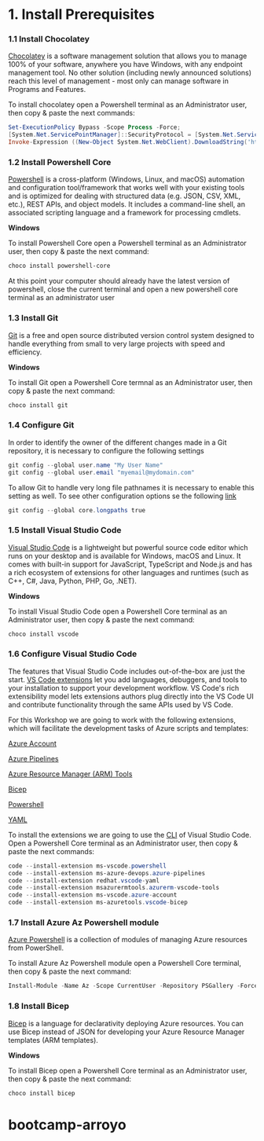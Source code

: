 # 1. Install Prerequisites

### 1.1 Install Chocolatey
[Chocolatey](https://chocolatey.org/) is a software management solution that allows you to manage 100% of your software, anywhere you have Windows, with any endpoint management tool. No other solution (including newly announced solutions) reach this level of management - most only can manage software in Programs and Features.

To install chocolatey open a Powershell terminal as an Administrator user, then copy & paste the next commands:

```powershell
Set-ExecutionPolicy Bypass -Scope Process -Force;
[System.Net.ServicePointManager]::SecurityProtocol = [System.Net.ServicePointManager]::SecurityProtocol -bor 3072
Invoke-Expression ((New-Object System.Net.WebClient).DownloadString('https://community.chocolatey.org/install.ps1'))
```

### 1.2 Install Powershell Core
[Powershell](https://github.com/Powershell/Powershell) is a cross-platform (Windows, Linux, and macOS) automation and configuration tool/framework that works well with your existing tools and is optimized for dealing with structured data (e.g. JSON, CSV, XML, etc.), REST APIs, and object models. It includes a command-line shell, an associated scripting language and a framework for processing cmdlets.

**Windows**

To install Powershell Core open a Powershell terminal as an Administrator user, then copy & paste the next command:

```powershell
choco install powershell-core
```

At this point your computer should already have the latest version of powershell, close the current terminal and open a new powershell core terminal as an administrator user

### 1.3 Install Git
[Git](https://git-scm.com/) is a free and open source distributed version control system designed to handle everything from small to very large projects with speed and efficiency.

**Windows**

To install Git open a Powershell Core termnal as an Administrator user, then copy & paste the next command:

```powershell
choco install git
```

### 1.4 Configure Git
In order to identify the owner of the different changes made in a Git repository, it is necessary to configure the following settings

```powershell
git config --global user.name "My User Name"
git config --global user.email "myemail@mydomain.com"
```

To allow Git to handle very long file pathnames it is necessary to enable this setting as well. To see other configuration options se the following [link](https://git-scm.com/docs/git-config)

```powershell
git config --global core.longpaths true
```

### 1.5 Install Visual Studio Code
[Visual Studio Code](https://code.visualstudio.com/) is a lightweight but powerful source code editor which runs on your desktop and is available for Windows, macOS and Linux. It comes with built-in support for JavaScript, TypeScript and Node.js and has a rich ecosystem of extensions for other languages and runtimes (such as C++, C#, Java, Python, PHP, Go, .NET).

**Windows**

To install Visual Studio Code open a Powershell Core terminal as an Administrator user, then copy & paste the next command:

```powershell
choco install vscode
```

### 1.6 Configure Visual Studio Code
The features that Visual Studio Code includes out-of-the-box are just the start. [VS Code extensions](https://marketplace.visualstudio.com/VSCode) let you add languages, debuggers, and tools to your installation to support your development workflow. VS Code's rich extensibility model lets extensions authors plug directly into the VS Code UI and contribute functionality through the same APIs used by VS Code.

For this Workshop we are going to work with the following extensions, which will facilitate the development tasks of Azure scripts and templates:

[Azure Account](https://marketplace.visualstudio.com/items?itemName=ms-vscode.azure-account)

[Azure Pipelines](https://marketplace.visualstudio.com/items?itemName=ms-azure-devops.azure-pipelines)

[Azure Resource Manager (ARM) Tools](https://marketplace.visualstudio.com/items?itemName=msazurermtools.azurerm-vscode-tools)

[Bicep](https://marketplace.visualstudio.com/items?itemName=ms-azuretools.vscode-bicep)

[Powershell](https://marketplace.visualstudio.com/items?itemName=ms-vscode.Powershell)

[YAML](https://marketplace.visualstudio.com/items?itemName=redhat.vscode-yaml)

To install the extensions we are going to use the [CLI](https://code.visualstudio.com/docs/editor/command-line) of Visual Studio Code. Open a Powershell Core terminal as an Administrator user, then copy & paste the next commands:

```powershell
code --install-extension ms-vscode.powershell
code --install-extension ms-azure-devops.azure-pipelines
code --install-extension redhat.vscode-yaml
code --install-extension msazurermtools.azurerm-vscode-tools
code --install-extension ms-vscode.azure-account
code --install-extension ms-azuretools.vscode-bicep
```

### 1.7 Install Azure Az Powershell module

[Azure Powershell](https://learn.microsoft.com/en-us/powershell/azure/) is a collection of modules of managing Azure resources from PowerShell.

To install Azure Az Powershell module open a Powershell Core terminal, then copy & paste the next command:

```powershell
Install-Module -Name Az -Scope CurrentUser -Repository PSGallery -Force
```

### 1.8 Install Bicep

[Bicep](https://learn.microsoft.com/en-us/azure/azure-resource-manager/bicep/) is a language for declarativity deploying Azure resources. You can use Bicep instead of JSON for developing your Azure Resource Manager templates (ARM templates).

**Windows**

To install Bicep open a Powershell Core terminal as an Administrator user, then copy & paste the next command:

```powershell
choco install bicep
```
# bootcamp-arroyo

